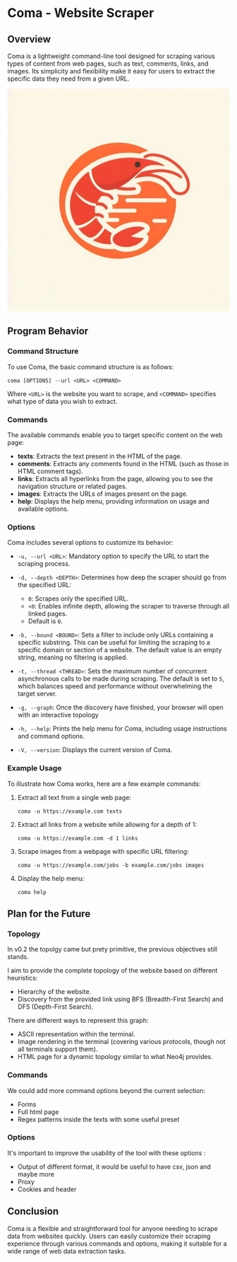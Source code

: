 # Coma - Website Scraper

## Overview
Coma is a lightweight command-line tool designed for scraping various types of content from web pages, such as text, comments, links, and images. Its simplicity and flexibility make it easy for users to extract the specific data they need from a given URL.

![Logo shrimp](shrimp.jpg)

## Program Behavior

### Command Structure
To use Coma, the basic command structure is as follows:

```
coma [OPTIONS] --url <URL> <COMMAND>
```

Where `<URL>` is the website you want to scrape, and `<COMMAND>` specifies what type of data you wish to extract.

### Commands
The available commands enable you to target specific content on the web page:

- **texts**: Extracts the text present in the HTML of the page.
- **comments**: Extracts any comments found in the HTML (such as those in HTML comment tags).
- **links**: Extracts all hyperlinks from the page, allowing you to see the navigation structure or related pages.
- **images**: Extracts the URLs of images present on the page.
- **help**: Displays the help menu, providing information on usage and available options.

### Options
Coma includes several options to customize its behavior:

- `-u, --url <URL>`: Mandatory option to specify the URL to start the scraping process.
- `-d, --depth <DEPTH>`: Determines how deep the scraper should go from the specified URL:
  - `0`: Scrapes only the specified URL.
  - `<0`: Enables infinite depth, allowing the scraper to traverse through all linked pages.
  - Default is `0`.
  
- `-b, --bound <BOUND>`: Sets a filter to include only URLs containing a specific substring. This can be useful for limiting the scraping to a specific domain or section of a website. The default value is an empty string, meaning no filtering is applied.
  
- `-t, --thread <THREAD>`: Sets the maximum number of concurrent asynchronous calls to be made during scraping. The default is set to `5`, which balances speed and performance without overwhelming the target server.

- `-g, --graph`: Once the discovery have finished, your browser will open with an interactive topology
  
- `-h, --help`: Prints the help menu for Coma, including usage instructions and command options.
  
- `-V, --version`: Displays the current version of Coma.

### Example Usage
To illustrate how Coma works, here are a few example commands:

1. Extract all text from a single web page:
   ```
   coma -u https://example.com texts
   ```

2. Extract all links from a website while allowing for a depth of 1:
   ```
   coma -u https://example.com -d 1 links
   ```

3. Scrape images from a webpage with specific URL filtering:
   ```
   coma -u https://example.com/jobs -b example.com/jobs images
   ```

4. Display the help menu:
   ```
   coma help
   ```

## Plan for the Future

### Topology 

In v0.2 the topolgy came but prety primitive, the previous objectives still stands.

I aim to provide the complete topology of the website based on different heuristics:
- Hierarchy of the website.
- Discovery from the provided link using BFS (Breadth-First Search) and DFS (Depth-First Search).

There are different ways to represent this graph:
- ASCII representation within the terminal.
- Image rendering in the terminal (covering various protocols, though not all terminals support them).
- HTML page for a dynamic topology similar to what Neo4j provides.

### Commands 
We could add more command options beyond the current selection:
- Forms
- Full html page
- Regex patterns inside the texts with some useful preset

### Options
It's important to improve the usability of the tool with these options :
- Output of different format, it would be useful to have csv, json and maybe more
- Proxy
- Cookies and header

## Conclusion
Coma is a flexible and straightforward tool for anyone needing to scrape data from websites quickly. Users can easily customize their scraping experience through various commands and options, making it suitable for a wide range of web data extraction tasks.
